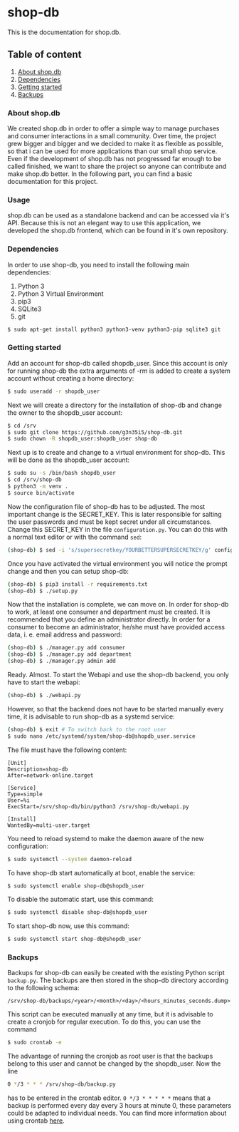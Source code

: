 # shop-db
This is the documentation for shop.db.

## Table of content

1.  [About shop.db](#about-shopdb)
2.  [Dependencies](#dependencies)
3.  [Getting started](#getting-started)
4.  [Backups](#backups)

### About shop.db

We created shop.db in order to offer a simple way to manage purchases and
consumer interactions in a small community. Over time, the project grew bigger
and bigger and we decided to make it as flexible as possible, so that i can be
used for more applications than our small shop service. Even if the development
of shop.db has not progressed far enough to be called finished, we want to
share the project so anyone can contribute and make shop.db better. In the
following part, you can find a basic documentation for this project.


### Usage

shop.db can be used as a standalone backend and can be accessed via it's API.
Because this is not an elegant way to use this application, we developed the
shop.db frontend, which can be found in it's own repository.

### Dependencies

In order to use shop-db, you need to install the following main dependencies:
  1. Python 3
  2. Python 3 Virtual Environment
  3. pip3
  3. SQLite3
  4. git

```bash
$ sudo apt-get install python3 python3-venv python3-pip sqlite3 git
```

### Getting started

Add an account for shop-db called shopdb_user. Since this account is only for
running shop-db the extra arguments of -rm is added to create a system
account without creating a home directory:

```bash
$ sudo useradd -r shopdb_user
```

Next we will create a directory for the installation of shop-db and change
the owner to the shopdb_user account:

```bash
$ cd /srv
$ sudo git clone https://github.com/g3n35i5/shop-db.git
$ sudo chown -R shopdb_user:shopdb_user shop-db
```

Next up is to create and change to a virtual environment for shop-db. This
will be done as the shopdb_user account:
```bash
$ sudo su -s /bin/bash shopdb_user
$ cd /srv/shop-db
$ python3 -m venv .
$ source bin/activate
```

Now the configuration file of shop-db has to be adjusted. The most important
change is the SECRET_KEY. This is later responsible for salting the user
passwords and must be kept secret under all circumstances. Change this
SECRET_KEY in the file `configuration.py`. You can do this with a normal text
editor or with the command `sed`:

```bash
(shop-db) $ sed -i 's/supersecretkey/YOURBETTERSUPERSECRETKEY/g' configuration.py
```

Once you have activated the virtual environment you will notice the prompt
change and then you can setup shop-db:

```bash
(shop-db) $ pip3 install -r requirements.txt
(shop-db) $ ./setup.py
```

Now that the installation is complete, we can move on. In order for shop-db to
work, at least one consumer and department must be created. It is recommended
that you define an administrator directly. In order for a consumer to become an
administrator, he/she must have provided access data, i. e. email address and
password:

```bash
(shop-db) $ ./manager.py add consumer
(shop-db) $ ./manager.py add department
(shop-db) $ ./manager.py admin add
```

Ready. Almost. To start the Webapi and use the shop-db backend, you only have to
start the webapi:

```bash
(shop-db) $ ./webapi.py
```

However, so that the backend does not have to be started manually every time, it
is advisable to run shop-db as a systemd service:

```bash
(shop-db) $ exit # To switch back to the root user
$ sudo nano /etc/systemd/system/shop-db@shopdb_user.service
```

The file must have the following content:

```
[Unit]
Description=shop-db
After=network-online.target

[Service]
Type=simple
User=%i
ExecStart=/srv/shop-db/bin/python3 /srv/shop-db/webapi.py

[Install]
WantedBy=multi-user.target
```

You need to reload systemd to make the daemon aware of the new configuration:

```bash
$ sudo systemctl --system daemon-reload
```

To have shop-db start automatically at boot, enable the service:

```bash
$ sudo systemctl enable shop-db@shopdb_user
```

To disable the automatic start, use this command:

```bash
$ sudo systemctl disable shop-db@shopdb_user
```

To start shop-db now, use this command:

```bash
$ sudo systemctl start shop-db@shopdb_user
```

### Backups
Backups for shop-db can easily be created with the existing Python script
`backup.py`. The backups are then stored in the shop-db directory according to
the following schema:

```
/srv/shop-db/backups/<year>/<month>/<day>/<hours_minutes_seconds.dump>
```

This script can be executed manually at any time, but it is advisable to create
a cronjob for regular execution. To do this, you can use the command

```bash
$ sudo crontab -e
```

 The advantage of running the cronjob as root user is that the backups belong
to this user and cannot be changed by the shopdb_user. Now the line

```bash
0 */3 * * * /srv/shop-db/backup.py
```

has to be entered in the crontab editor. `0 */3 * * * * *` means that a backup
is performed every day every 3 hours at minute 0, these parameters could be
adapted to individual needs. You can find more information about using crontab
[here](https://help.ubuntu.com/community/CronHowto).
